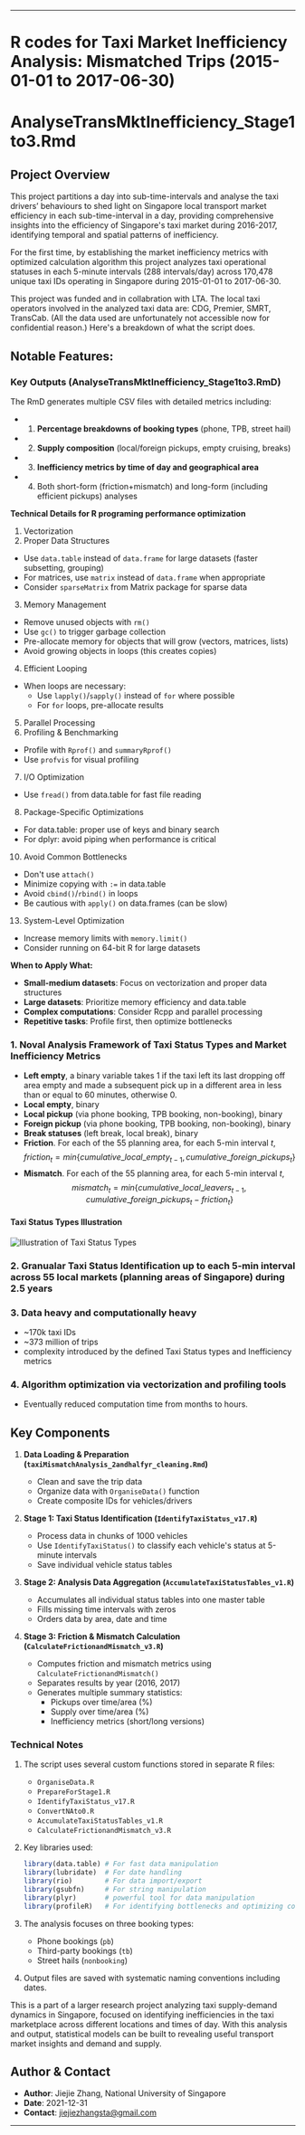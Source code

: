 
---

# R codes for Taxi Market Inefficiency Analysis: Mismatched Trips (2015-01-01 to 2017-06-30)
# AnalyseTransMktInefficiency_Stage1to3.Rmd 

## Project Overview
This project partitions a day into sub-time-intervals and analyse the taxi drivers’ behaviours to shed light on Singapore local transport market efficiency in each sub-time-interval in a day, providing comprehensive insights into the efficiency of Singapore's taxi market during 2016-2017, identifying temporal and spatial patterns of inefficiency.

For the first time, by establishing the market inefficiency metrics with optimized calculation algorithm this project analyzes taxi operational statuses in each 5-minute intervals (288 intervals/day) across 170,478 unique taxi IDs operating in Singapore during 2015-01-01 to 2017-06-30.

This project was funded and in collabration with LTA. The local taxi operators involved in the analyzed taxi data are: CDG, Premier, SMRT, TransCab. (All the data used are unfortunately not accessible now for confidential reason.) Here's a breakdown of what the script does.

## Notable Features:

### Key Outputs (AnalyseTransMktInefficiency_Stage1to3.RmD)

The RmD generates multiple CSV files with detailed metrics including:
 - 1. **Percentage breakdowns of booking types** (phone, TPB, street hail)
 - 2. **Supply composition** (local/foreign pickups, empty cruising, breaks)
 - 3. **Inefficiency metrics by time of day and geographical area**
 - 4. Both short-form (friction+mismatch) and long-form (including efficient pickups) analyses

**Technical Details for R programing performance optimization**
1. Vectorization
2. Proper Data Structures
 - Use `data.table` instead of `data.frame` for large datasets (faster subsetting, grouping)
 - For matrices, use `matrix` instead of `data.frame` when appropriate
 - Consider `sparseMatrix` from Matrix package for sparse data
 3. Memory Management
- Remove unused objects with `rm()`
- Use `gc()` to trigger garbage collection
- Pre-allocate memory for objects that will grow (vectors, matrices, lists)
- Avoid growing objects in loops (this creates copies)
 4. Efficient Looping
- When loops are necessary:
  - Use `lapply()`/`sapply()` instead of `for` where possible
  - For `for` loops, pre-allocate results
 5. Parallel Processing
 6. Profiling & Benchmarking
- Profile with `Rprof()` and `summaryRprof()`
- Use `profvis` for visual profiling
 7. I/O Optimization
- Use `fread()` from data.table for fast file reading
 8. Package-Specific Optimizations
- For data.table: proper use of keys and binary search
- For dplyr: avoid piping when performance is critical
 10. Avoid Common Bottlenecks
- Don't use `attach()`
- Minimize copying with `:=` in data.table
- Avoid `cbind()`/`rbind()` in loops
- Be cautious with `apply()` on data.frames (can be slow)
 13. System-Level Optimization
- Increase memory limits with `memory.limit()`
- Consider running on 64-bit R for large datasets

**When to Apply What:**
- **Small-medium datasets**: Focus on vectorization and proper data structures
- **Large datasets**: Prioritize memory efficiency and data.table
- **Complex computations**: Consider Rcpp and parallel processing
- **Repetitive tasks**: Profile first, then optimize bottlenecks

### 1. Noval Analysis Framework of Taxi Status Types and Market Inefficiency Metrics
- **Left empty**, a binary variable takes 1 if the taxi left its last dropping off area empty and made a subsequent pick up in a different area in less than or equal to 60 minutes, otherwise 0.
- **Local empty**, binary
- **Local pickup** (via phone booking, TPB booking, non-booking), binary
- **Foreign pickup** (via phone booking, TPB booking, non-booking), binary
- **Break statuses** (left break, local break), binary
- **Friction**. For each of the 55 planning area, for each 5-min interval $t$,
$$
  friction_t = min\{cumulative\_local\_empty_{t-1}, cumulative\_foreign\_pickups_{t}\}
$$
- **Mismatch**. For each of the 55 planning area, for each 5-min interval $t$,
$$
  mismatch_t = min\{cumulative\_local\_leavers_{t-1}, cumulative\_foreign\_pickups_{t} - friction_t\}
$$
#### Taxi Status Types Illustration

![Illustration of Taxi Status Types](./figs/graph_def.png)

### 2. Granualar Taxi Status Identification up to each 5-min interval across 55 local markets (planning areas of Singapore) during 2.5 years

### 3. Data heavy and computationally heavy
- ~170k taxi IDs
- ~373 million of trips
- complexity introduced by the defined Taxi Status types and Inefficiency metrics 

### 4. Algorithm optimization via vectorization and profiling tools
- Eventually reduced computation time from months to hours.

## Key Components

1. **Data Loading & Preparation (`taxiMismatchAnalysis_2andhalfyr_cleaning.Rmd`)**
   - Clean and save the trip data
   - Organize data with `OrganiseData()` function
   - Create composite IDs for vehicles/drivers

2. **Stage 1: Taxi Status Identification (`IdentifyTaxiStatus_v17.R`)**
   - Process data in chunks of 1000 vehicles
   - Use `IdentifyTaxiStatus()` to classify each vehicle's status at 5-minute intervals
   - Save individual vehicle status tables

3. **Stage 2: Analysis Data Aggregation (`AccumulateTaxiStatusTables_v1.R`)**
   - Accumulates all individual status tables into one master table
   - Fills missing time intervals with zeros
   - Orders data by area, date and time

4. **Stage 3: Friction & Mismatch Calculation (`CalculateFrictionandMismatch_v3.R`)**
   - Computes friction and mismatch metrics using `CalculateFrictionandMismatch()`
   - Separates results by year (2016, 2017)
   - Generates multiple summary statistics:
     * Pickups over time/area (%)
     * Supply over time/area (%)
     * Inefficiency metrics (short/long versions)

### Technical Notes

1. The script uses several custom functions stored in separate R files:
   - `OrganiseData.R`
   - `PrepareForStage1.R`
   - `IdentifyTaxiStatus_v17.R`
   - `ConvertNAto0.R`
   - `AccumulateTaxiStatusTables_v1.R`
   - `CalculateFrictionandMismatch_v3.R`

2. Key libraries used:
   ```r
   library(data.table) # For fast data manipulation
   library(lubridate)  # For date handling  
   library(rio)        # For data import/export
   library(gsubfn)     # For string manipulation
   library(plyr)       # powerful tool for data manipulation
   library(profileR)   # For identifying bottlenecks and optimizing code performance

   ```

3. The analysis focuses on three booking types:
   - Phone bookings (`pb`)
   - Third-party bookings (`tb`)
   - Street hails (`nonbooking`)

4. Output files are saved with systematic naming conventions including dates.



This is a part of a larger research project analyzing taxi supply-demand dynamics in Singapore, focused on identifying inefficiencies in the taxi marketplace across different locations and times of day. With this analysis and output, statistical models can be built to revealing useful transport market insights and demand and supply.

## Author & Contact  
- **Author**: Jiejie Zhang, National University of Singapore
- **Date**: 2021-12-31
- **Contact**: jiejiezhangsta@gmail.com

---
